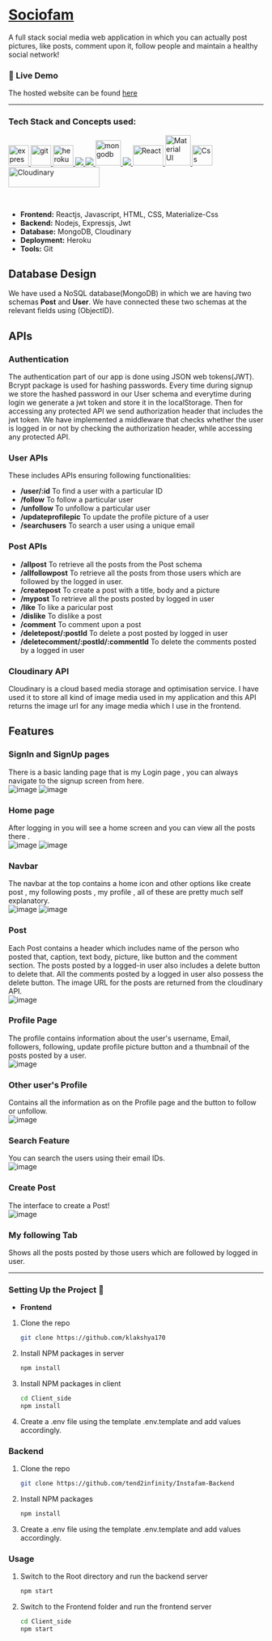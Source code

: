 # [Sociofam](https://sociofam-app.herokuapp.com/) 
A full stack social media web application in which you can actually post pictures, like posts, comment upon it, follow people and maintain a healthy social network!

### 🔗 Live Demo
The hosted website can be found [here](https://sociofam-app.herokuapp.com/) 
***
### Tech Stack and Concepts used:

<p align="left"> <a href="https://expressjs.com" target="_blank"> <img src="https://www.vectorlogo.zone/logos/expressjs/expressjs-ar21.svg" alt="express" height="40"/> </a> <a href="https://git-scm.com/" target="_blank"> <img src="https://www.vectorlogo.zone/logos/git-scm/git-scm-icon.svg" alt="git" width="40" height="40"/> </a> <a href="https://heroku.com" target="_blank"> <img src="https://www.vectorlogo.zone/logos/heroku/heroku-icon.svg" alt="heroku" width="40" height="40"/> </a> <a href="https://www.w3.org/html/" target="_blank"> <img src="https://img.icons8.com/color/48/000000/html-5.png"/> </a> <a href="https://developer.mozilla.org/en-US/docs/Web/JavaScript" target="_blank"> <img src="https://img.icons8.com/color/48/000000/javascript.png"/> </a> <a href="https://www.mongodb.com/" target="_blank"> <img src="https://www.vectorlogo.zone/logos/mongodb/mongodb-icon.svg" alt="mongodb" width="50" height="50"/> </a> <a href="https://nodejs.org" target="_blank"> <img src="https://img.icons8.com/color/48/000000/nodejs.png"/> </a>  <a href="https://reactjs.org/" target="_blank"> <img src="https://upload.wikimedia.org/wikipedia/commons/thumb/a/a7/React-icon.svg/1280px-React-icon.svg.png" alt="React" width="60" height="40"/> </a><a href="https://materializecss.com" target="_blank"> <img src="https://colinstodd.com/images/posts/matcss-min.png" alt="Material UI" width="50" height="60"/> </a><a href="https://developer.mozilla.org/en-US/docs/Web/CSS" target="_blank"> <img src="https://juststickers.in/wp-content/uploads/2014/05/CSS3-Mark-Shape-Cut.png" alt="Css" width="40" height="40"/></a><a href="https://cloudinary.com" target="_blank"><img src="https://cloudinary-res.cloudinary.com/image/upload/dpr_2.0,c_scale,f_auto,q_auto,w_156/cloudinary_logo_for_white_bg.svg" alt="Cloudinary" width="180" height="40" /></a> </p>
<br>

* __Frontend:__ Reactjs, Javascript, HTML, CSS, Materialize-Css
* __Backend:__ Nodejs, Expressjs, Jwt
* __Database:__ MongoDB, Cloudinary
* __Deployment:__ Heroku
* __Tools:__ Git

## Database Design
We have used a NoSQL database(MongoDB) in which we are having two schemas **Post** and **User**. We have connected these two schemas at the relevant fields using (ObjectID).

## APIs
### Authentication
The authentication part of our app is done using JSON web tokens(JWT). Bcrypt package is used for hashing passwords. Every time during signup we store the hashed password in our User schema and everytime during login we generate a jwt token and store it in the localStorage. Then for accessing any protected API we send authorization header that includes the jwt token. We have implemented a middleware that checks whether the user is logged in or not by checking the authorization header, while accessing any protected API.

###  User APIs
These includes APIs ensuring following functionalities:
* __/user/:id__ To find a user with a particular ID
* __/follow__ To follow a particular user
* __/unfollow__ To unfollow a particular user
* __/updateprofilepic__ To update the profile picture of a user
* __/searchusers__ To search a user using a unique email

###  Post APIs
* __/allpost__ To retrieve all the posts from the Post schema
* __/allfollowpost__ To retrieve all the posts from those users which are followed by the logged in user.
* __/createpost__ To create a post with a title, body and a picture
* __/mypost__ To retrieve all the posts posted by logged in user
* __/like__ To like a paricular post
* __/dislike__ To dislike a post
* __/comment__ To comment upon a post
* __/deletepost/:postId__ To delete a post posted by logged in user
* __/deletecomment/:postId/:commentId__ To delete the comments posted by a logged in user

### Cloudinary API
Cloudinary is a cloud based media storage and optimisation service. I have used it to store all kind of image media used in my application and this API returns the image url for any image media which I use in the frontend.

## Features
### SignIn and SignUp pages 
There is a basic landing page that is my Login page , you can always navigate to the signup screen from here. <br>
![image](https://user-images.githubusercontent.com/56078582/178120078-25bb6595-458c-4a84-8044-ed5bc85704e8.png)
![image](https://user-images.githubusercontent.com/56078582/178119977-c8f38369-5f84-4d7c-b2ce-03cdf4c32572.png)
### Home page 
After logging in you will see a home screen and you can view all the posts there .<br>
![image](https://user-images.githubusercontent.com/56078582/178119954-8889236f-197c-48b0-8340-c643c79a77e7.png)
![image](https://user-images.githubusercontent.com/56078582/178120416-cd037eb2-3c65-485c-98b7-cfde75bcec33.png)
### Navbar
The navbar at the top contains a home icon and other options like create post , my following posts , my profile , all of these are pretty much self explanatory.<br>
![image](https://user-images.githubusercontent.com/56078582/178119966-3860eaa1-efbe-4f90-a6bb-0d01fb1b8f0f.png)
![image](https://user-images.githubusercontent.com/56078582/178120435-29279800-8c90-4b97-9396-bc3fa838c6c9.png)
### Post
Each Post contains a header which includes name of the person who posted that, caption, text body, picture, like button and the comment section. The posts posted by a logged-in user also includes a delete button to delete that. All the comments posted by a logged in user also possess the delete button. The image URL for the posts are returned from the cloudinary API.<br>
![image](https://user-images.githubusercontent.com/56078582/178120247-c7e2188b-1278-4c82-be79-f6352ebdecf1.png)
### Profile Page
The profile contains information about the user's username, Email, followers, following, update profile picture button and a thumbnail of the posts posted by a user.<br>
![image](https://user-images.githubusercontent.com/56078582/178119999-95237a5c-34d4-4133-ba3b-8382a5756d88.png)
### Other user's Profile
Contains all the information as on the Profile page and the button to follow or unfollow.<br>
![image](https://user-images.githubusercontent.com/56078582/178120198-63b576ea-9568-49c0-b72d-3941593590e5.png)
### Search Feature
You can search the users using their email IDs.<br>
![image](https://user-images.githubusercontent.com/56078582/178120227-70214225-1c7a-49a6-91d8-66faf8aec480.png)
### Create Post
The interface to create a Post!<br>
![image](https://user-images.githubusercontent.com/56078582/178120150-16e7a32d-14a3-4208-9092-f30ab6964cd8.png)
### My following Tab
Shows all the posts posted by those users which are followed by logged in user.
***
### Setting Up the Project 🔧

* __Frontend__

1. Clone the repo

   ```sh
   git clone https://github.com/klakshya170
   ```
2. Install NPM packages in server 

   ```sh
   npm install
   ```
3. Install NPM packages in client

    ```sh
    cd Client_side
    npm install
    ```
4. Create a .env file using the template .env.template and add values accordingly.

### Backend

1. Clone the repo

   ```sh
   git clone https://github.com/tend2infinity/Instafam-Backend
   ```
2. Install NPM packages

   ```sh
   npm install
   ```
3. Create a .env file using the template .env.template and add values accordingly.

### Usage

1.  Switch to the Root directory and run the backend server

    ```sh 
    npm start 
    ```
    
2.  Switch to the Frontend folder and run the frontend server

    ```sh 
    cd Client_side
    npm start 
    ```
    
